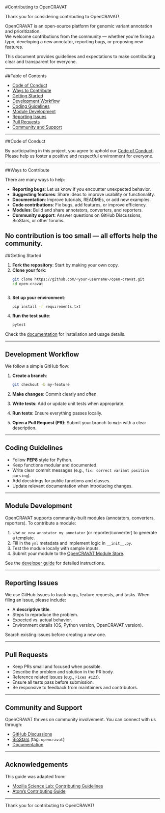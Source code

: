 ````
````

#Contributing to OpenCRAVAT


Thank you for considering contributing to OpenCRAVAT!

OpenCRAVAT is an open-source platform for genomic variant annotation and prioritization.  
We welcome contributions from the community — whether you're fixing a typo, developing a new annotator, reporting bugs, or proposing new features.  

This document provides guidelines and expectations to make contributing clear and transparent for everyone.

---

##Table of Contents

- [Code of Conduct](#code-of-conduct)  
- [Ways to Contribute](#ways-to-contribute)  
- [Getting Started](#getting-started)  
- [Development Workflow](#development-workflow)  
- [Coding Guidelines](#coding-guidelines)  
- [Module Development](#module-development)  
- [Reporting Issues](#reporting-issues)  
- [Pull Requests](#pull-requests)  
- [Community and Support](#community-and-support)

---

##Code of Conduct

By participating in this project, you agree to uphold our [Code of Conduct](CODE_OF_CONDUCT.md).  
Please help us foster a positive and respectful environment for everyone.

---

##Ways to Contribute

There are many ways to help:

- **Reporting bugs**: Let us know if you encounter unexpected behavior.  
- **Suggesting features**: Share ideas to improve usability or functionality.  
- **Documentation**: Improve tutorials, READMEs, or add new examples.  
- **Code contributions**: Fix bugs, add features, or improve efficiency.  
- **Modules**: Build and share annotators, converters, and reporters.  
- **Community support**: Answer questions on GitHub Discussions, BioStars, or other forums.

No contribution is too small — all efforts help the community.
---

##Getting Started

1. **Fork the repository**: Start by making your own copy.  
2. **Clone your fork**:  
   ```bash
   git clone https://github.com/<your-username>/open-cravat.git
   cd open-cravat

````

````

3. **Set up your environment**:

   ```bash
   pip install -r requirements.txt
   ```
4. **Run the test suite**:

   ```bash
   pytest
   ```

Check the [documentation](https://open-cravat.readthedocs.io/) for installation and usage details.

---

## Development Workflow

We follow a simple GitHub flow:

1. **Create a branch**:

   ```bash
   git checkout -b my-feature
   ```
2. **Make changes**: Commit clearly and often.
3. **Write tests**: Add or update unit tests when appropriate.
4. **Run tests**: Ensure everything passes locally.
5. **Open a Pull Request (PR)**: Submit your branch to `main` with a clear description.

---

## Coding Guidelines

* Follow **PEP8** style for Python.
* Keep functions modular and documented.
* Write clear commit messages (e.g., `fix: correct variant position parsing`).
* Add docstrings for public functions and classes.
* Update relevant documentation when introducing changes.

---

## Module Development

OpenCRAVAT supports community-built modules (annotators, converters, reporters).
To contribute a module:

1. Use `oc new annotator my_annotator` (or reporter/converter) to generate a template.
2. Fill in the `yml` metadata and implement logic in `__init__.py`.
3. Test the module locally with sample inputs.
4. Submit your module to the [OpenCRAVAT Module Store](https://open-cravat.readthedocs.io/en/latest/Module-Store.html).

See the [developer guide](https://open-cravat.readthedocs.io/) for detailed instructions.

---

## Reporting Issues

We use GitHub Issues to track bugs, feature requests, and tasks.
When filing an issue, please include:

* A **descriptive title**.
* Steps to reproduce the problem.
* Expected vs. actual behavior.
* Environment details (OS, Python version, OpenCRAVAT version).

Search existing issues before creating a new one.

---

## Pull Requests

* Keep PRs small and focused when possible.
* Describe the problem and solution in the PR body.
* Reference related issues (e.g., `Fixes #123`).
* Ensure all tests pass before submission.
* Be responsive to feedback from maintainers and contributors.

---

## Community and Support

OpenCRAVAT thrives on community involvement.
You can connect with us through:

* [GitHub Discussions](https://github.com/KarchinLab/open-cravat/discussions)
* [BioStars](https://www.biostars.org/) (tag: `opencravat`)
* [Documentation](https://open-cravat.readthedocs.io/)

---

## Acknowledgements

This guide was adapted from:

* [Mozilla Science Lab: Contributing Guidelines](https://mozillascience.github.io/working-open-workshop/contributing/)
* [Atom’s Contributing Guide](https://github.com/atom/atom/blob/master/CONTRIBUTING.md)

---
Thank you for contributing to OpenCRAVAT!
```
````
